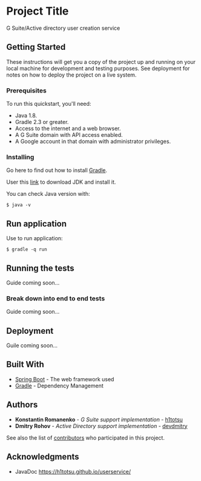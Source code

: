 # Project Title

G Suite/Active directory user creation service

## Getting Started

These instructions will get you a copy of the project up and running on your local machine for development and testing purposes. See deployment for notes on how to deploy the project on a live system.

### Prerequisites

To run this quickstart, you'll need:

* Java 1.8.
* Gradle 2.3 or greater.
* Access to the internet and a web browser.
* A G Suite domain with API access enabled.
* A Google account in that domain with administrator privileges.

### Installing

Go here to find out how to install [Gradle](https://gradle.org/install).

User this [link](http://www.oracle.com/technetwork/java/javase/downloads/jdk8-downloads-2133151.html) to download JDK and install it.

You can check Java version with: 
```
$ java -v
```

## Run application

Use to run application: 
```
$ gradle -q run
```

## Running the tests

Guide coming soon...

### Break down into end to end tests

Guide coming soon...

## Deployment

Guile coming soon...

## Built With

* [Spring Boot](https://projects.spring.io/spring-boot/) - The web framework used
* [Gradle](https://gradle.org/) - Dependency Management


## Authors

* **Konstantin Romanenko** - *G Suite support implementation* - [h1totsu](https://github.com/h1totsu)
* **Dmitry Rohov** - *Active Directory support implementation* - [devdmitry](https://github.com/devdmitry)

See also the list of [contributors](https://github.com/h1totsu/userservice/contributors) who participated in this project.

## Acknowledgments

* JavaDoc https://h1totsu.github.io/userservice/
